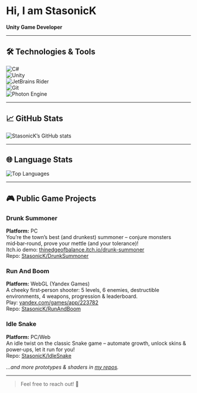 # Hi, I am StasonicK  
**Unity Game Developer**

---

## 🛠 Technologies & Tools
![C#](https://img.shields.io/badge/C%23-239120?logo=csharp&logoColor=white)  
![Unity](https://img.shields.io/badge/Unity-100000?logo=unity&logoColor=white)  
![JetBrains Rider](https://img.shields.io/badge/Rider-000000?logo=jetbrains&logoColor=white)  
![Git](https://img.shields.io/badge/Git-F05032?logo=git&logoColor=white)  
![Photon Engine](https://img.shields.io/badge/Photon-00325F?logo=photon&logoColor=white)

---

## 📈 GitHub Stats
![StasonicK’s GitHub stats](https://github-readme-stats.vercel.app/api?username=StasonicK&show_icons=true&theme=radical)

---

## 🌐 Language Stats
![Top Languages](https://github-readme-stats.vercel.app/api/top-langs/?username=StasonicK&layout=compact&theme=radical)

---

## 🎮 Public Game Projects

### Drunk Summoner  
**Platform:** PC  
You’re the town’s best (and drunkest) summoner – conjure monsters mid‑bar‑round, prove your mettle (and your tolerance)!  
Itch.io demo: [thinedgeofbalance.itch.io/drunk-summoner](https://thinedgeofbalance.itch.io/drunk-summoner)  
Repo: [StasonicK/DrunkSummoner](https://github.com/StasonicK/DrunkSummoner)

### Run And Boom  
**Platform:** WebGL (Yandex Games)  
A cheeky first‑person shooter: 5 levels, 6 enemies, destructible environments, 4 weapons, progression & leaderboard.  
Play: [yandex.com/games/app/223782](https://yandex.com/games/app/223782?draft=true&lang=en)  
Repo: [StasonicK/RunAndBoom](https://github.com/StasonicK/RunAndBoom)

### Idle Snake  
**Platform:** PC/Web  
An idle twist on the classic Snake game – automate growth, unlock skins & power‑ups, let it run for you!  
Repo: [StasonicK/IdleSnake](https://github.com/StasonicK/IdleSnake)

*…and more prototypes & shaders in [my repos](https://github.com/StasonicK?tab=repositories).*

---

> Feel free to reach out! 🚀  

